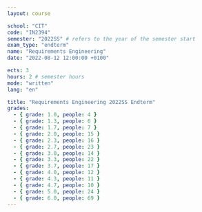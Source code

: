 ```yaml
---
layout: course

school: "CIT"
code: "IN2394"
semester: "2022SS" # refers to the year of the semester start
exam_type: "endterm"
name: "Requirements Engineering"
date: "2022-08-12 12:00:00 +0100"

ects: 3
hours: 2 # semester hours
mode: "written"
lang: "en"

title: "Requirements Engineering 2022SS Endterm"
grades:
  - { grade: 1.0, people: 4 }
  - { grade: 1.3, people: 6 }
  - { grade: 1.7, people: 7 }
  - { grade: 2.0, people: 15 }
  - { grade: 2.3, people: 16 }
  - { grade: 2.7, people: 23 }
  - { grade: 3.0, people: 14 }
  - { grade: 3.3, people: 22 }
  - { grade: 3.7, people: 17 }
  - { grade: 4.0, people: 12 }
  - { grade: 4.3, people: 11 }
  - { grade: 4.7, people: 10 }
  - { grade: 5.0, people: 24 }
  - { grade: 6.0, people: 69 }
---
```



